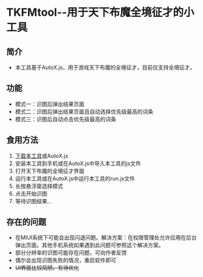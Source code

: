 # TKFMtool--用于天下布魔全境征才的小工具

## 简介
* 本工具基于AutoX.js，用于游戏天下布魔的全境征才，目前仅支持全境征才。

## 功能
* 模式一：识图后弹出结果页面
* 模式二：识图后弹出结果页面且自动选择优先级最高的词条
* 模式三：识图后自动点击优先级最高的词条

## 食用方法
1. [下载本工具](https://github.com/BGFFw/TKFMtool/releases/tag/v1.0.0)或AutoX.js
2. 安装本工具到手机或在AutoX.js中导入本工具的js文件
3. 打开天下布魔的全境征才界面
4. 运行本工具或在AutoX.js中运行本工具的run.js文件
5. 长按悬浮窗选择模式
6. 点击开始识图
7. 等待识图结果...

## 存在的问题
* 在MIUI系统下可能会出现闪退问题。解决方案：在权限管理处允许应用在后台弹出页面。其他手机系统如果遇到此问题可参照这个解决方案。
* 部分分辨率的识图可能存在问题，可向作者反馈
* 偶尔会出现识图失败的情况，重启软件即可
* ~~UI界面比较简陋，有待优化~~
